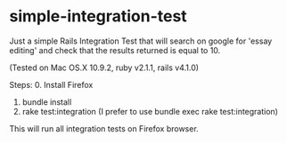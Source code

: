 simple-integration-test
=======================

Just a simple Rails Integration Test that will search on google for 'essay editing' and check that the results returned is equal to 10.

(Tested on Mac OS.X 10.9.2, ruby v2.1.1, rails v4.1.0)

Steps:
0. Install Firefox
1. bundle install
2. rake test:integration (I prefer to use bundle exec rake test:integration)

This will run all integration tests on Firefox browser.